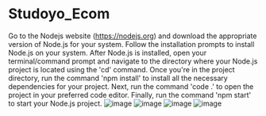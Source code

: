# Studoyo_Ecom


Go to the Nodejs website (https://nodejs.org) and download the appropriate version of Node.js for your system.
Follow the installation prompts to install Node.js on your system.
After Node.js is installed, open your terminal/command prompt and navigate to the directory where your Node.js project is located using the 'cd' command.
Once you're in the project directory, run the command 'npm install' to install all the necessary dependencies for your project.
Next, run the command 'code .' to open the project in your preferred code editor.
Finally, run the command 'npm start' to start your Node.js project.
![image](https://user-images.githubusercontent.com/74757539/224478470-5fadd755-fd24-467e-b386-bf3b6199471a.png)
![image](https://user-images.githubusercontent.com/74757539/224478479-4491c360-707d-4b5f-acfe-4663b6e2c359.png)
![image](https://user-images.githubusercontent.com/74757539/224478538-1bcffa53-7c3e-4770-add6-4dc6f3c140d3.png)
![image](https://user-images.githubusercontent.com/74757539/224478558-3bae77d0-471d-4a22-81da-d8ef4d5d582c.png)

